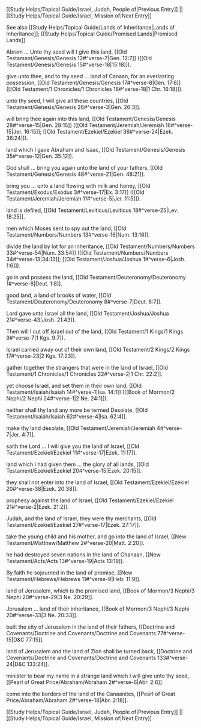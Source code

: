 [[Study Helps/Topical Guide/Israel, Judah, People of|Previous Entry]]  ||  [[Study Helps/Topical Guide/Israel, Mission of|Next Entry]]

 See also [[Study Helps/Topical Guide/Lands of Inheritance|Lands of Inheritance]]; [[Study Helps/Topical Guide/Promised Lands|Promised Lands]]

 Abram ... Unto thy seed will I give this land, [[Old Testament/Genesis/Genesis 12#^verse-7|Gen. 12:7]] ([[Old Testament/Genesis/Genesis 15#^verse-18|15:18]]).

 give unto thee, and to thy seed ... land of Canaan, for an everlasting possession, [[Old Testament/Genesis/Genesis 17#^verse-8|Gen. 17:8]] ([[Old Testament/1 Chronicles/1 Chronicles 16#^verse-18|1 Chr. 16:18]]).

 unto thy seed, I will give all these countries, [[Old Testament/Genesis/Genesis 26#^verse-3|Gen. 26:3]].

 will bring thee again into this land, [[Old Testament/Genesis/Genesis 28#^verse-15|Gen. 28:15]] ([[Old Testament/Jeremiah/Jeremiah 16#^verse-15|Jer. 16:15]]; [[Old Testament/Ezekiel/Ezekiel 36#^verse-24|Ezek. 36:24]]).

 land which I gave Abraham and Isaac, [[Old Testament/Genesis/Genesis 35#^verse-12|Gen. 35:12]].

 God shall ... bring you again unto the land of your fathers, [[Old Testament/Genesis/Genesis 48#^verse-21|Gen. 48:21]].

 bring you ... unto a land flowing with milk and honey, [[Old Testament/Exodus/Exodus 3#^verse-17|Ex. 3:17]] ([[Old Testament/Jeremiah/Jeremiah 11#^verse-5|Jer. 11:5]]).

 land is defiled, [[Old Testament/Leviticus/Leviticus 18#^verse-25|Lev. 18:25]].

 men which Moses sent to spy out the land, [[Old Testament/Numbers/Numbers 13#^verse-16|Num. 13:16]].

 divide the land by lot for an inheritance, [[Old Testament/Numbers/Numbers 33#^verse-54|Num. 33:54]] ([[Old Testament/Numbers/Numbers 34#^verse-13|34:13]]; [[Old Testament/Joshua/Joshua 1#^verse-6|Josh. 1:6]]).

 go in and possess the land, [[Old Testament/Deuteronomy/Deuteronomy 1#^verse-8|Deut. 1:8]].

 good land, a land of brooks of water, [[Old Testament/Deuteronomy/Deuteronomy 8#^verse-7|Deut. 8:7]].

 Lord gave unto Israel all the land, [[Old Testament/Joshua/Joshua 21#^verse-43|Josh. 21:43]].

 Then will I cut off Israel out of the land, [[Old Testament/1 Kings/1 Kings 9#^verse-7|1 Kgs. 9:7]].

 Israel carried away out of their own land, [[Old Testament/2 Kings/2 Kings 17#^verse-23|2 Kgs. 17:23]].

 gather together the strangers that were in the land of Israel, [[Old Testament/1 Chronicles/1 Chronicles 22#^verse-2|1 Chr. 22:2]].

 yet choose Israel, and set them in their own land, [[Old Testament/Isaiah/Isaiah 14#^verse-1|Isa. 14:1]] ([[Book of Mormon/2 Nephi/2 Nephi 24#^verse-1|2 Ne. 24:1]]).

 neither shall thy land any more be termed Desolate, [[Old Testament/Isaiah/Isaiah 62#^verse-4|Isa. 62:4]].

 make thy land desolate, [[Old Testament/Jeremiah/Jeremiah 4#^verse-7|Jer. 4:7]].

 saith the Lord ... I will give you the land of Israel, [[Old Testament/Ezekiel/Ezekiel 11#^verse-17|Ezek. 11:17]].

 land which I had given them ... the glory of all lands, [[Old Testament/Ezekiel/Ezekiel 20#^verse-15|Ezek. 20:15]].

 they shall not enter into the land of Israel, [[Old Testament/Ezekiel/Ezekiel 20#^verse-38|Ezek. 20:38]].

 prophesy against the land of Israel, [[Old Testament/Ezekiel/Ezekiel 21#^verse-2|Ezek. 21:2]].

 Judah, and the land of Israel, they were thy merchants, [[Old Testament/Ezekiel/Ezekiel 27#^verse-17|Ezek. 27:17]].

 take the young child and his mother, and go into the land of Israel, [[New Testament/Matthew/Matthew 2#^verse-20|Matt. 2:20]].

 he had destroyed seven nations in the land of Chanaan, [[New Testament/Acts/Acts 13#^verse-19|Acts 13:19]].

 By faith he sojourned in the land of promise, [[New Testament/Hebrews/Hebrews 11#^verse-9|Heb. 11:9]].

 land of Jerusalem, which is the promised land, [[Book of Mormon/3 Nephi/3 Nephi 20#^verse-29|3 Ne. 20:29]].

 Jerusalem ... land of their inheritance, [[Book of Mormon/3 Nephi/3 Nephi 20#^verse-33|3 Ne. 20:33]].

 built the city of Jerusalem in the land of their fathers, [[Doctrine and Covenants/Doctrine and Covenants/Doctrine and Covenants 77#^verse-15|D&C 77:15]].

 land of Jerusalem and the land of Zion shall be turned back, [[Doctrine and Covenants/Doctrine and Covenants/Doctrine and Covenants 133#^verse-24|D&C 133:24]].

 minister to bear my name in a strange land which I will give unto thy seed, [[Pearl of Great Price/Abraham/Abraham 2#^verse-6|Abr. 2:6]].

 come into the borders of the land of the Canaanites, [[Pearl of Great Price/Abraham/Abraham 2#^verse-18|Abr. 2:18]].

[[Study Helps/Topical Guide/Israel, Judah, People of|Previous Entry]]  ||  [[Study Helps/Topical Guide/Israel, Mission of|Next Entry]]